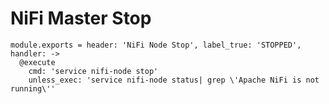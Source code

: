 # NiFi Master Stop

    module.exports = header: 'NiFi Node Stop', label_true: 'STOPPED', handler: ->
      @execute
        cmd: 'service nifi-node stop'
        unless_exec: 'service nifi-node status| grep \'Apache NiFi is not running\''
